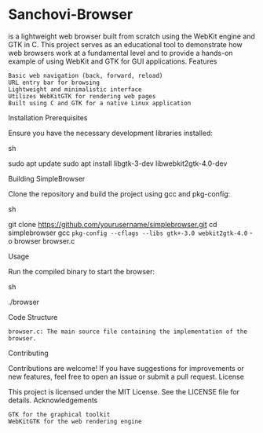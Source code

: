 # Sanchovi-Browser
is a lightweight web browser built from scratch using the WebKit engine and GTK in C. This project serves as an educational tool to demonstrate how web browsers work at a fundamental level and to provide a hands-on example of using WebKit and GTK for GUI applications.
Features

    Basic web navigation (back, forward, reload)
    URL entry bar for browsing
    Lightweight and minimalistic interface
    Utilizes WebKitGTK for rendering web pages
    Built using C and GTK for a native Linux application

Installation
Prerequisites

Ensure you have the necessary development libraries installed:

sh

sudo apt update
sudo apt install libgtk-3-dev libwebkit2gtk-4.0-dev

Building SimpleBrowser

Clone the repository and build the project using gcc and pkg-config:

sh

git clone https://github.com/yourusername/simplebrowser.git
cd simplebrowser
gcc `pkg-config --cflags --libs gtk+-3.0 webkit2gtk-4.0` -o browser browser.c

Usage

Run the compiled binary to start the browser:

sh

./browser

Code Structure

    browser.c: The main source file containing the implementation of the browser.

Contributing

Contributions are welcome! If you have suggestions for improvements or new features, feel free to open an issue or submit a pull request.
License

This project is licensed under the MIT License. See the LICENSE file for details.
Acknowledgements

    GTK for the graphical toolkit
    WebKitGTK for the web rendering engine
